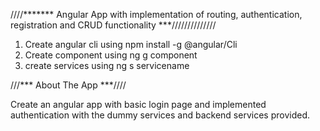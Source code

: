 ////******* Angular App with implementation of routing, authentication, registration and CRUD functionality ***//////////////

1. Create angular cli using npm install -g @angular/Cli
2. Create component using ng g component 
3. create services using ng s servicename

///*** About The App ***////

Create an angular app with basic login page and implemented authentication with the dummy services and backend services provided.
